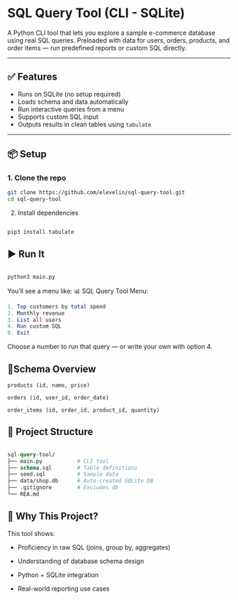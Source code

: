 # SQL Query Tool (CLI - SQLite)

A Python CLI tool that lets you explore a sample e-commerce database using real SQL queries. Preloaded with data for users, orders, products, and order items — run predefined reports or custom SQL directly.

---

## ✅ Features

- Runs on SQLite (no setup required)
- Loads schema and data automatically
- Run interactive queries from a menu
- Supports custom SQL input
- Outputs results in clean tables using `tabulate`

---

## 📦 Setup

### 1. Clone the repo

```bash
git clone https://github.com/elevelin/sql-query-tool.git
cd sql-query-tool
```
2. Install dependencies
```bash

pip3 install tabulate
```
## ▶️ Run It
```bash

python3 main.py
```
You’ll see a menu like:
📊 SQL Query Tool Menu:
```mathematica
1. Top customers by total spend
2. Monthly revenue
3. List all users
4. Run custom SQL
0. Exit
```
Choose a number to run that query — or write your own with option 4.

## 🧪Schema Overview
```users (id, name, email, created_at)
products (id, name, price)

orders (id, user_id, order_date)

order_items (id, order_id, product_id, quantity)
```
## 📁 Project Structure
```graphql

sql-query-tool/
├── main.py           # CLI tool
├── schema.sql        # Table definitions
├── seed.sql          # Sample data
├── data/shop.db      # Auto-created SQLite DB
├── .gitignore        # Excludes db
└── REA.md
```
## 🚀 Why This Project?

This tool shows:

- Proficiency in raw SQL (joins, group by, aggregates)

- Understanding of database schema design

- Python + SQLite integration

- Real-world reporting use cases
